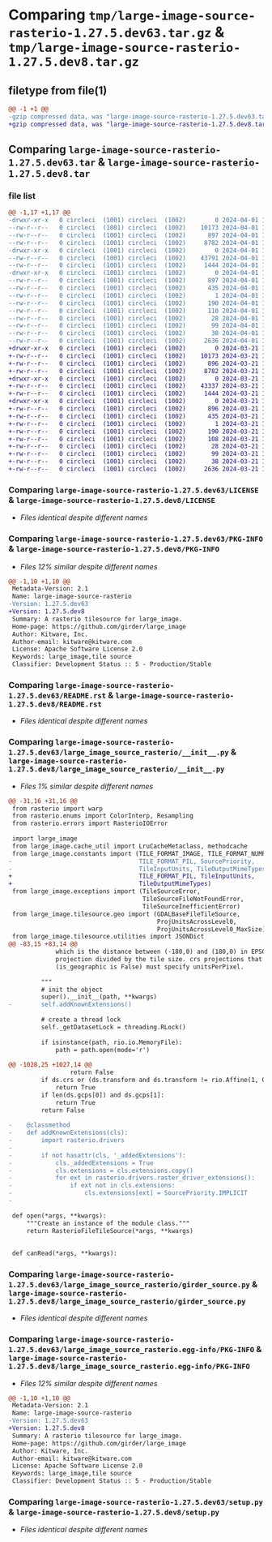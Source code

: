# Comparing `tmp/large-image-source-rasterio-1.27.5.dev63.tar.gz` & `tmp/large-image-source-rasterio-1.27.5.dev8.tar.gz`

## filetype from file(1)

```diff
@@ -1 +1 @@
-gzip compressed data, was "large-image-source-rasterio-1.27.5.dev63.tar", last modified: Mon Apr  1 15:31:41 2024, max compression
+gzip compressed data, was "large-image-source-rasterio-1.27.5.dev8.tar", last modified: Thu Mar 21 13:12:40 2024, max compression
```

## Comparing `large-image-source-rasterio-1.27.5.dev63.tar` & `large-image-source-rasterio-1.27.5.dev8.tar`

### file list

```diff
@@ -1,17 +1,17 @@
-drwxr-xr-x   0 circleci  (1001) circleci  (1002)        0 2024-04-01 15:31:41.992834 large-image-source-rasterio-1.27.5.dev63/
--rw-r--r--   0 circleci  (1001) circleci  (1002)    10173 2024-04-01 15:31:41.000000 large-image-source-rasterio-1.27.5.dev63/LICENSE
--rw-r--r--   0 circleci  (1001) circleci  (1002)      897 2024-04-01 15:31:41.992834 large-image-source-rasterio-1.27.5.dev63/PKG-INFO
--rw-r--r--   0 circleci  (1001) circleci  (1002)     8782 2024-04-01 15:31:41.000000 large-image-source-rasterio-1.27.5.dev63/README.rst
-drwxr-xr-x   0 circleci  (1001) circleci  (1002)        0 2024-04-01 15:31:41.988834 large-image-source-rasterio-1.27.5.dev63/large_image_source_rasterio/
--rw-r--r--   0 circleci  (1001) circleci  (1002)    43791 2024-04-01 15:27:06.000000 large-image-source-rasterio-1.27.5.dev63/large_image_source_rasterio/__init__.py
--rw-r--r--   0 circleci  (1001) circleci  (1002)     1444 2024-04-01 15:27:06.000000 large-image-source-rasterio-1.27.5.dev63/large_image_source_rasterio/girder_source.py
-drwxr-xr-x   0 circleci  (1001) circleci  (1002)        0 2024-04-01 15:31:41.992834 large-image-source-rasterio-1.27.5.dev63/large_image_source_rasterio.egg-info/
--rw-r--r--   0 circleci  (1001) circleci  (1002)      897 2024-04-01 15:31:41.000000 large-image-source-rasterio-1.27.5.dev63/large_image_source_rasterio.egg-info/PKG-INFO
--rw-r--r--   0 circleci  (1001) circleci  (1002)      435 2024-04-01 15:31:41.000000 large-image-source-rasterio-1.27.5.dev63/large_image_source_rasterio.egg-info/SOURCES.txt
--rw-r--r--   0 circleci  (1001) circleci  (1002)        1 2024-04-01 15:31:41.000000 large-image-source-rasterio-1.27.5.dev63/large_image_source_rasterio.egg-info/dependency_links.txt
--rw-r--r--   0 circleci  (1001) circleci  (1002)      190 2024-04-01 15:31:41.000000 large-image-source-rasterio-1.27.5.dev63/large_image_source_rasterio.egg-info/entry_points.txt
--rw-r--r--   0 circleci  (1001) circleci  (1002)      110 2024-04-01 15:31:41.000000 large-image-source-rasterio-1.27.5.dev63/large_image_source_rasterio.egg-info/requires.txt
--rw-r--r--   0 circleci  (1001) circleci  (1002)       28 2024-04-01 15:31:41.000000 large-image-source-rasterio-1.27.5.dev63/large_image_source_rasterio.egg-info/top_level.txt
--rw-r--r--   0 circleci  (1001) circleci  (1002)       99 2024-04-01 15:27:06.000000 large-image-source-rasterio-1.27.5.dev63/pyproject.toml
--rw-r--r--   0 circleci  (1001) circleci  (1002)       38 2024-04-01 15:31:41.992834 large-image-source-rasterio-1.27.5.dev63/setup.cfg
--rw-r--r--   0 circleci  (1001) circleci  (1002)     2636 2024-04-01 15:27:06.000000 large-image-source-rasterio-1.27.5.dev63/setup.py
+drwxr-xr-x   0 circleci  (1001) circleci  (1002)        0 2024-03-21 13:12:40.472526 large-image-source-rasterio-1.27.5.dev8/
+-rw-r--r--   0 circleci  (1001) circleci  (1002)    10173 2024-03-21 13:12:40.000000 large-image-source-rasterio-1.27.5.dev8/LICENSE
+-rw-r--r--   0 circleci  (1001) circleci  (1002)      896 2024-03-21 13:12:40.472526 large-image-source-rasterio-1.27.5.dev8/PKG-INFO
+-rw-r--r--   0 circleci  (1001) circleci  (1002)     8782 2024-03-21 13:12:40.000000 large-image-source-rasterio-1.27.5.dev8/README.rst
+drwxr-xr-x   0 circleci  (1001) circleci  (1002)        0 2024-03-21 13:12:40.468526 large-image-source-rasterio-1.27.5.dev8/large_image_source_rasterio/
+-rw-r--r--   0 circleci  (1001) circleci  (1002)    43337 2024-03-21 13:08:10.000000 large-image-source-rasterio-1.27.5.dev8/large_image_source_rasterio/__init__.py
+-rw-r--r--   0 circleci  (1001) circleci  (1002)     1444 2024-03-21 13:08:10.000000 large-image-source-rasterio-1.27.5.dev8/large_image_source_rasterio/girder_source.py
+drwxr-xr-x   0 circleci  (1001) circleci  (1002)        0 2024-03-21 13:12:40.472526 large-image-source-rasterio-1.27.5.dev8/large_image_source_rasterio.egg-info/
+-rw-r--r--   0 circleci  (1001) circleci  (1002)      896 2024-03-21 13:12:40.000000 large-image-source-rasterio-1.27.5.dev8/large_image_source_rasterio.egg-info/PKG-INFO
+-rw-r--r--   0 circleci  (1001) circleci  (1002)      435 2024-03-21 13:12:40.000000 large-image-source-rasterio-1.27.5.dev8/large_image_source_rasterio.egg-info/SOURCES.txt
+-rw-r--r--   0 circleci  (1001) circleci  (1002)        1 2024-03-21 13:12:40.000000 large-image-source-rasterio-1.27.5.dev8/large_image_source_rasterio.egg-info/dependency_links.txt
+-rw-r--r--   0 circleci  (1001) circleci  (1002)      190 2024-03-21 13:12:40.000000 large-image-source-rasterio-1.27.5.dev8/large_image_source_rasterio.egg-info/entry_points.txt
+-rw-r--r--   0 circleci  (1001) circleci  (1002)      108 2024-03-21 13:12:40.000000 large-image-source-rasterio-1.27.5.dev8/large_image_source_rasterio.egg-info/requires.txt
+-rw-r--r--   0 circleci  (1001) circleci  (1002)       28 2024-03-21 13:12:40.000000 large-image-source-rasterio-1.27.5.dev8/large_image_source_rasterio.egg-info/top_level.txt
+-rw-r--r--   0 circleci  (1001) circleci  (1002)       99 2024-03-21 13:08:10.000000 large-image-source-rasterio-1.27.5.dev8/pyproject.toml
+-rw-r--r--   0 circleci  (1001) circleci  (1002)       38 2024-03-21 13:12:40.472526 large-image-source-rasterio-1.27.5.dev8/setup.cfg
+-rw-r--r--   0 circleci  (1001) circleci  (1002)     2636 2024-03-21 13:08:10.000000 large-image-source-rasterio-1.27.5.dev8/setup.py
```

### Comparing `large-image-source-rasterio-1.27.5.dev63/LICENSE` & `large-image-source-rasterio-1.27.5.dev8/LICENSE`

 * *Files identical despite different names*

### Comparing `large-image-source-rasterio-1.27.5.dev63/PKG-INFO` & `large-image-source-rasterio-1.27.5.dev8/PKG-INFO`

 * *Files 12% similar despite different names*

```diff
@@ -1,10 +1,10 @@
 Metadata-Version: 2.1
 Name: large-image-source-rasterio
-Version: 1.27.5.dev63
+Version: 1.27.5.dev8
 Summary: A rasterio tilesource for large_image.
 Home-page: https://github.com/girder/large_image
 Author: Kitware, Inc.
 Author-email: kitware@kitware.com
 License: Apache Software License 2.0
 Keywords: large_image,tile source
 Classifier: Development Status :: 5 - Production/Stable
```

### Comparing `large-image-source-rasterio-1.27.5.dev63/README.rst` & `large-image-source-rasterio-1.27.5.dev8/README.rst`

 * *Files identical despite different names*

### Comparing `large-image-source-rasterio-1.27.5.dev63/large_image_source_rasterio/__init__.py` & `large-image-source-rasterio-1.27.5.dev8/large_image_source_rasterio/__init__.py`

 * *Files 1% similar despite different names*

```diff
@@ -31,16 +31,16 @@
 from rasterio import warp
 from rasterio.enums import ColorInterp, Resampling
 from rasterio.errors import RasterioIOError
 
 import large_image
 from large_image.cache_util import LruCacheMetaclass, methodcache
 from large_image.constants import (TILE_FORMAT_IMAGE, TILE_FORMAT_NUMPY,
-                                   TILE_FORMAT_PIL, SourcePriority,
-                                   TileInputUnits, TileOutputMimeTypes)
+                                   TILE_FORMAT_PIL, TileInputUnits,
+                                   TileOutputMimeTypes)
 from large_image.exceptions import (TileSourceError,
                                     TileSourceFileNotFoundError,
                                     TileSourceInefficientError)
 from large_image.tilesource.geo import (GDALBaseFileTileSource,
                                         ProjUnitsAcrossLevel0,
                                         ProjUnitsAcrossLevel0_MaxSize)
 from large_image.tilesource.utilities import JSONDict
@@ -83,15 +83,14 @@
             which is the distance between (-180,0) and (180,0) in EPSG:4326 converted to the
             projection divided by the tile size. crs projections that are not latlong
             (is_geographic is False) must specify unitsPerPixel.
 
         """
         # init the object
         super().__init__(path, **kwargs)
-        self.addKnownExtensions()
 
         # create a thread lock
         self._getDatasetLock = threading.RLock()
 
         if isinstance(path, rio.io.MemoryFile):
             path = path.open(mode='r')
 
@@ -1028,25 +1027,14 @@
                 return False
         if ds.crs or (ds.transform and ds.transform != rio.Affine(1, 0, 0, 0, 1, 0)):
             return True
         if len(ds.gcps[0]) and ds.gcps[1]:
             return True
         return False
 
-    @classmethod
-    def addKnownExtensions(cls):
-        import rasterio.drivers
-
-        if not hasattr(cls, '_addedExtensions'):
-            cls._addedExtensions = True
-            cls.extensions = cls.extensions.copy()
-            for ext in rasterio.drivers.raster_driver_extensions():
-                if ext not in cls.extensions:
-                    cls.extensions[ext] = SourcePriority.IMPLICIT
-
 
 def open(*args, **kwargs):
     """Create an instance of the module class."""
     return RasterioFileTileSource(*args, **kwargs)
 
 
 def canRead(*args, **kwargs):
```

### Comparing `large-image-source-rasterio-1.27.5.dev63/large_image_source_rasterio/girder_source.py` & `large-image-source-rasterio-1.27.5.dev8/large_image_source_rasterio/girder_source.py`

 * *Files identical despite different names*

### Comparing `large-image-source-rasterio-1.27.5.dev63/large_image_source_rasterio.egg-info/PKG-INFO` & `large-image-source-rasterio-1.27.5.dev8/large_image_source_rasterio.egg-info/PKG-INFO`

 * *Files 12% similar despite different names*

```diff
@@ -1,10 +1,10 @@
 Metadata-Version: 2.1
 Name: large-image-source-rasterio
-Version: 1.27.5.dev63
+Version: 1.27.5.dev8
 Summary: A rasterio tilesource for large_image.
 Home-page: https://github.com/girder/large_image
 Author: Kitware, Inc.
 Author-email: kitware@kitware.com
 License: Apache Software License 2.0
 Keywords: large_image,tile source
 Classifier: Development Status :: 5 - Production/Stable
```

### Comparing `large-image-source-rasterio-1.27.5.dev63/setup.py` & `large-image-source-rasterio-1.27.5.dev8/setup.py`

 * *Files identical despite different names*

